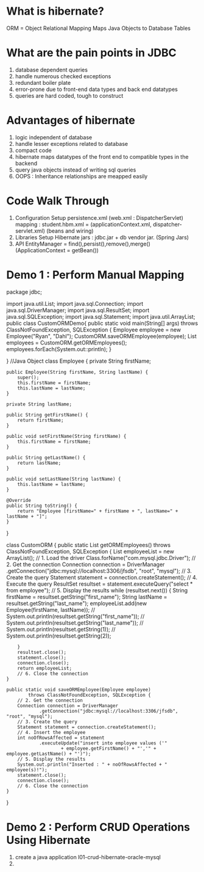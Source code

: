 # What is hibernate?
ORM = Object Relational Mapping
Maps Java Objects to Database Tables

# What are the pain points in JDBC
1. database dependent queries
2. handle numerous checked exceptions
3. redundant boiler plate
4. error-prone due to front-end data types and back end datatypes
5. queries are hard coded, tough to construct
# Advantages of hibernate
1. logic independent of database
2. handle lesser exceptions related to database
3. compact code
4. hibernate maps datatypes of the front end to compatible types in the backend
5. query java objects instead of writing sql queries
6. OOPS : Inheritance relationships are meapped easily

# Code Walk Through
1. Configuration Setup
persistence.xml (web.xml : DispatcherServlet)
mapping : student.hbm.xml = (applicationContext.xml, dispatcher-servlet.xml) (beans and wiring)
2. Libraries Setup
Hibernate jars : jdbc.jar + db vendor jar. (Spring Jars)
3. API
EntityManager = find(),persist(),remove(),merge() (ApplicationContext = getBean())

# Demo 1 : Perform Manual Mapping 
package jdbc;

import java.util.List;
import java.sql.Connection;
import java.sql.DriverManager;
import java.sql.ResultSet;
import java.sql.SQLException;
import java.sql.Statement;
import java.util.ArrayList;
public class CustomORMDemo{
public static void main(String[] args) throws ClassNotFoundException, SQLException {
	Employee employee = new Employee("Ryan", "Dahl");
	CustomORM.saveORMEmployee(employee);
	List<Employee> employees = CustomORM.getORMEmployees();
	employees.forEach(System.out::println);
}

}
//Java Object 
class Employee {
	private String firstName;

	public Employee(String firstName, String lastName) {
		super();
		this.firstName = firstName;
		this.lastName = lastName;
	}

	private String lastName;

	public String getFirstName() {
		return firstName;
	}

	public void setFirstName(String firstName) {
		this.firstName = firstName;
	}

	public String getLastName() {
		return lastName;
	}

	public void setLastName(String lastName) {
		this.lastName = lastName;
	}

	@Override
	public String toString() {
		return "Employee [firstName=" + firstName + ", lastName=" + lastName + "]";
	}
}

class CustomORM {
	public static List<Employee> getORMEmployees()
			throws ClassNotFoundException, SQLException {
		List<Employee> employeeList = new ArrayList<Employee>();
		// 1. Load the driver
		Class.forName("com.mysql.jdbc.Driver");
		// 2. Get the connection
		Connection connection = DriverManager
				.getConnection("jdbc:mysql://localhost:3306/jfsdb", "root", "mysql");
		// 3. Create the query
		Statement statement = connection.createStatement();
		// 4. Execute the query
		ResultSet resultset = statement.executeQuery("select * from employee");
		// 5. Display the results
		while (resultset.next()) {
			String firstName = resultset.getString("first_name");
			String lastName = resultset.getString("last_name");
			employeeList.add(new Employee(firstName, lastName));
			// System.out.println(resultset.getString("first_name"));
			// System.out.println(resultset.getString("last_name"));
//				System.out.println(resultset.getString(1));
//				System.out.println(resultset.getString(2));

		}
		resultset.close();
		statement.close();
		connection.close();
		return employeeList;
		// 6. Close the connection
	}

	public static void saveORMEmployee(Employee employee)
			throws ClassNotFoundException, SQLException {
		// 2. Get the connection
		Connection connection = DriverManager
				.getConnection("jdbc:mysql://localhost:3306/jfsdb", "root", "mysql");
		// 3. Create the query
		Statement statement = connection.createStatement();
		// 4. Insert the employee
		int noOfRowsAffected = statement
				.executeUpdate("insert into employee values ('"
						+ employee.getFirstName() + "','" + employee.getLastName() + "')");
		// 5. Display the results
		System.out.println("Inserted : " + noOfRowsAffected + " employee(s)!");
		statement.close();
		connection.close();
		// 6. Close the connection
	}
}
# Demo 2 : Perform CRUD Operations Using Hibernate
1. create a java application l01-crud-hibernate-oracle-mysql
2. 